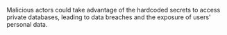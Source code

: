 
Malicious actors could take advantage of the hardcoded secrets to access private databases, leading to data breaches and the exposure of users' personal data.
